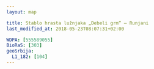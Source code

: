 ```yaml
---
layout: map

title: Stablo hrasta lužnjaka „Debeli grm“ – Runjani
last_modified_at: 2018-05-23T08:07:31+02:00

WDPA: [555589055]
BioRaS: [303]
geoSrbija:
  L1_182: [104]
---
```

